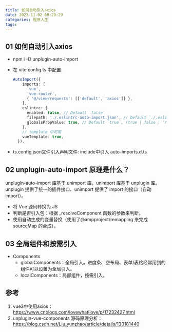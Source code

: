 ```yaml
---
title: 如何自动引入axios
date: 2023-11-02 00:20:29
categories: 程序人生
tags:
---
```


## 01 如何自动引入axios

- npm i -D unplugin-auto-import

- 在 vite.config.ts 中配置
  ```ts
  AutoImport({
      imports: [
        'vue',
        'vue-router',
        { '@/view/requests': [['default', 'axios']] },
      ],
      eslintrc: {
        enabled: false, // Default `false`
        filepath: './.eslintrc-auto-import.json', // Default `./.eslintrc-auto-import.json`
        globalsPropValue: true, // Default `true`, (true | false | 'readonly' | 'readable' | 'writable' | 'writeable')
      },
      // template 中可用
      vueTemplate: true,
    }),
  ```
  
  
  
- ts.config.json文件引入声明文件: include中引入 auto-imports.d.ts

## 02 unplugin-auto-import 原理是什么？

unplugin-auto-import 库基于 unimport 库，unimport 库基于 unplugin 库。unplugin 提供了统一的插件接口、unimport 提供了 import 的接口（自动 import）。

- 将 Vue 源码转换为 JS 
- 判断是否引入包：根据 _resolveComponent 函数的参数来判断。
- 使用自动生成的变量替换（使用了@ampproject/remapping 来完成 sourceMap 的合成）。

## 03 全局组件和按需引入

- Components
  - globalComponents：全局引入。进度条、空布局、表单/表格经常用到的组件可以设置为全局引入。
  - localComponents：局部组件，按需引入。

## 参考

1. vue3中使用axios：https://www.cnblogs.com/lovewhatIlove/p/17232427.html
1. unplugin-vue-components 源码原理分析：https://blog.csdn.net/Liu_yunzhao/article/details/130181440